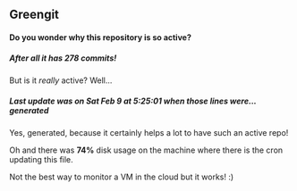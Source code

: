 ## Greengit

#### Do you wonder why this repository is so active?

##### After all it has 278 commits!

But is it *really* active? Well...

##### Last update was on Sat Feb 9 at 5:25:01 when those lines were... generated

Yes, generated, because it certainly helps a lot to have such an active repo!

Oh and there was **74%** disk usage on the machine
where there is the cron updating this file.

Not the best way to monitor a VM in the cloud but it works! :)
